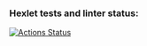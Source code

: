 ### Hexlet tests and linter status:
[![Actions Status](https://github.com/tigr1991/devops-for-programmers-project-lvl1/workflows/hexlet-check/badge.svg)](https://github.com/tigr1991/devops-for-programmers-project-lvl1/actions)